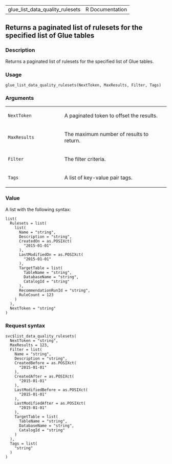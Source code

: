 <table style="width: 100%;">
<tbody>
<tr class="odd">
<td>glue_list_data_quality_rulesets</td>
<td style="text-align: right;">R Documentation</td>
</tr>
</tbody>
</table>

## Returns a paginated list of rulesets for the specified list of Glue tables

### Description

Returns a paginated list of rulesets for the specified list of Glue
tables.

### Usage

    glue_list_data_quality_rulesets(NextToken, MaxResults, Filter, Tags)

### Arguments

<table>
<colgroup>
<col style="width: 35%" />
<col style="width: 65%" />
</colgroup>
<tbody>
<tr class="odd">
<td><code
id="glue_list_data_quality_rulesets_:_NextToken">NextToken</code></td>
<td><p>A paginated token to offset the results.</p></td>
</tr>
<tr class="even">
<td><code
id="glue_list_data_quality_rulesets_:_MaxResults">MaxResults</code></td>
<td><p>The maximum number of results to return.</p></td>
</tr>
<tr class="odd">
<td><code
id="glue_list_data_quality_rulesets_:_Filter">Filter</code></td>
<td><p>The filter criteria.</p></td>
</tr>
<tr class="even">
<td><code id="glue_list_data_quality_rulesets_:_Tags">Tags</code></td>
<td><p>A list of key-value pair tags.</p></td>
</tr>
</tbody>
</table>

### Value

A list with the following syntax:

    list(
      Rulesets = list(
        list(
          Name = "string",
          Description = "string",
          CreatedOn = as.POSIXct(
            "2015-01-01"
          ),
          LastModifiedOn = as.POSIXct(
            "2015-01-01"
          ),
          TargetTable = list(
            TableName = "string",
            DatabaseName = "string",
            CatalogId = "string"
          ),
          RecommendationRunId = "string",
          RuleCount = 123
        )
      ),
      NextToken = "string"
    )

### Request syntax

    svc$list_data_quality_rulesets(
      NextToken = "string",
      MaxResults = 123,
      Filter = list(
        Name = "string",
        Description = "string",
        CreatedBefore = as.POSIXct(
          "2015-01-01"
        ),
        CreatedAfter = as.POSIXct(
          "2015-01-01"
        ),
        LastModifiedBefore = as.POSIXct(
          "2015-01-01"
        ),
        LastModifiedAfter = as.POSIXct(
          "2015-01-01"
        ),
        TargetTable = list(
          TableName = "string",
          DatabaseName = "string",
          CatalogId = "string"
        )
      ),
      Tags = list(
        "string"
      )
    )
